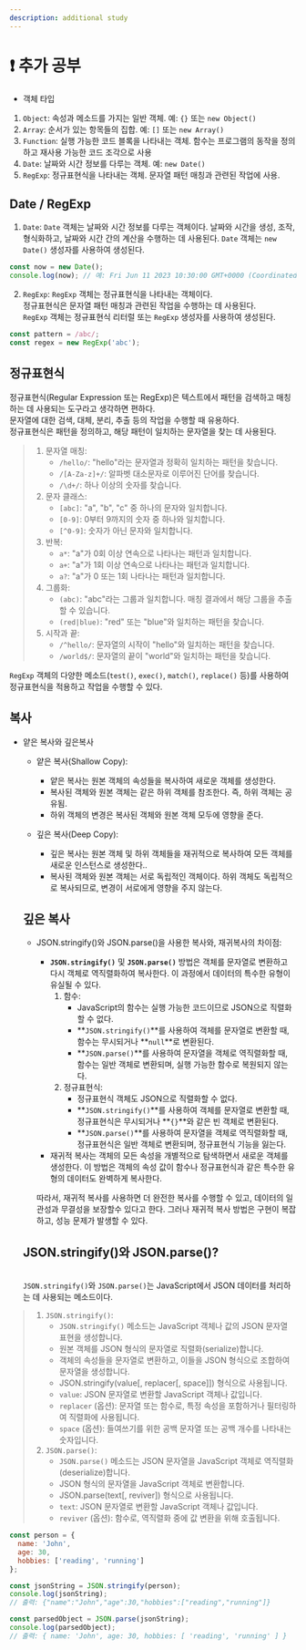 ```yaml
---
description: additional study
---
```


# ❗ 추가 공부

* 객체 타입

1. `Object`: 속성과 메소드를 가지는 일반 객체. 예: `{}` 또는 `new Object()`
2. `Array`: 순서가 있는 항목들의 집합. 예: `[]` 또는 `new Array()`
3. `Function`: 실행 가능한 코드 블록을 나타내는 객체. 함수는 프로그램의 동작을 정의하고 재사용 가능한 코드 조각으로 사용
4. `Date`: 날짜와 시간 정보를 다루는 객체. 예: `new Date()`
5. `RegExp`: 정규표현식을 나타내는 객체. 문자열 패턴 매칭과 관련된 작업에 사용.

## Date / RegExp

1. `Date`: `Date` 객체는 날짜와 시간 정보를 다루는 객체이다. 날짜와 시간을 생성, 조작, 형식화하고, 날짜와 시간 간의 계산을 수행하는 데 사용된다. `Date` 객체는 `new Date()` 생성자를 사용하여 생성된다.

```javascript
const now = new Date();
console.log(now); // 예: Fri Jun 11 2023 10:30:00 GMT+0000 (Coordinated Universal Time)
```

2. `RegExp`: `RegExp` 객체는 정규표현식을 나타내는 객체이다. \
   정규표현식은 문자열 패턴 매칭과 관련된 작업을 수행하는 데 사용된다.\
   `RegExp` 객체는 정규표현식 리터럴 또는 `RegExp` 생성자를 사용하여 생성된다.

```javascript
const pattern = /abc/;
const regex = new RegExp('abc');
```

## 정규표현식

정규표현식(Regular Expression 또는 RegExp)은 텍스트에서 패턴을 검색하고 매칭하는 데 사용되는 도구라고 생각하면 편하다. \
문자열에 대한 검색, 대체, 분리, 추출 등의 작업을 수행할 때 유용하다.\
정규표현식은 패턴을 정의하고, 해당 패턴이 일치하는 문자열을 찾는 데 사용된다.

>
>
> 1. 문자열 매칭:
>    * `/hello/`: "hello"라는 문자열과 정확히 일치하는 패턴을 찾습니다.
>    * `/[A-Za-z]+/`: 알파벳 대소문자로 이루어진 단어를 찾습니다.
>    * `/\d+/`: 하나 이상의 숫자를 찾습니다.
> 2. 문자 클래스:
>    * `[abc]`: "a", "b", "c" 중 하나의 문자와 일치합니다.
>    * `[0-9]`: 0부터 9까지의 숫자 중 하나와 일치합니다.
>    * `[^0-9]`: 숫자가 아닌 문자와 일치합니다.
> 3. 반복:
>    * `a*`: "a"가 0회 이상 연속으로 나타나는 패턴과 일치합니다.
>    * `a+`: "a"가 1회 이상 연속으로 나타나는 패턴과 일치합니다.
>    * `a?`: "a"가 0 또는 1회 나타나는 패턴과 일치합니다.
> 4. 그룹화:
>    * `(abc)`: "abc"라는 그룹과 일치합니다. 매칭 결과에서 해당 그룹을 추출할 수 있습니다.
>    * `(red|blue)`: "red" 또는 "blue"와 일치하는 패턴을 찾습니다.
> 5. 시작과 끝:
>    * `/^hello/`: 문자열의 시작이 "hello"와 일치하는 패턴을 찾습니다.
>    * `/world$/`: 문자열의 끝이 "world"와 일치하는 패턴을 찾습니다.

`RegExp` 객체의 다양한 메소드(`test()`, `exec()`, `match()`, `replace()` 등)를 사용하여 정규표현식을 적용하고 작업을 수행할 수 있다.

## 복사

*   얕은 복사와 깊은복사

    * 얕은 복사(Shallow Copy):
      * 얕은 복사는 원본 객체의 속성들을 복사하여 새로운 객체를 생성한다.
      * 복사된 객체와 원본 객체는 같은 하위 객체를 참조한다. 즉, 하위 객체는 공유됨.
      * 하위 객체의 변경은 복사된 객체와 원본 객체 모두에 영향을 준다.
    *   깊은 복사(Deep Copy):

        * 깊은 복사는 원본 객체 및 하위 객체들을 재귀적으로 복사하여 모든 객체를 새로운 인스턴스로 생성한다..
        * 복사된 객체와 원본 객체는 서로 독립적인 객체이다. 하위 객체도 독립적으로 복사되므로, 변경이 서로에게 영향을 주지 않는다.



    ## 깊은 복사



    *   JSON.stringify()와 JSON.parse()을 사용한 복사와, 재귀복사의 차이점:

        * **`JSON.stringify()`** 및 **`JSON.parse()`** 방법은 객체를 문자열로 변환하고 다시 객체로 역직렬화하여 복사한다. 이 과정에서 데이터의 특수한 유형이 유실될 수 있다.
          1. 함수:
             * JavaScript의 함수는 실행 가능한 코드이므로 JSON으로 직렬화할 수 없다.
             * \*\*`JSON.stringify()`\*\*를 사용하여 객체를 문자열로 변환할 때, 함수는 무시되거나 \*\*`null`\*\*로 변환된다.
             * \*\*`JSON.parse()`\*\*를 사용하여 문자열을 객체로 역직렬화할 때, 함수는 일반 객체로 변환되며, 실행 가능한 함수로 복원되지 않는다.
          2. 정규표현식:
             * 정규표현식 객체도 JSON으로 직렬화할 수 없다.
             * \*\*`JSON.stringify()`\*\*를 사용하여 객체를 문자열로 변환할 때, 정규표현식은 무시되거나 \*\*`{}`\*\*와 같은 빈 객체로 변환된다.
             * \*\*`JSON.parse()`\*\*를 사용하여 문자열을 객체로 역직렬화할 때, 정규표현식은 일반 객체로 변환되며, 정규표현식 기능을 잃는다.
        * 재귀적 복사는 객체의 모든 속성을 개별적으로 탐색하면서 새로운 객체를 생성한다. 이 방법은 객체의 속성 값이 함수나 정규표현식과 같은 특수한 유형의 데이터도 완벽하게 복사한다.

        따라서, 재귀적 복사를 사용하면 더 완전한 복사를 수행할 수 있고, 데이터의 일관성과 무결성을 보장할수 있다고 한다. 그러나 재귀적 복사 방법은 구현이 복잡하고, 성능 문제가 발생할 수 있다.



    ## JSON.stringify()와 JSON.parse()?

    \
    `JSON.stringify()`와 `JSON.parse()`는 JavaScript에서 JSON 데이터를 처리하는 데 사용되는 메소드이다.

>
>
> 1. `JSON.stringify()`:
>    * `JSON.stringify()` 메소드는 JavaScript 객체나 값의 JSON 문자열 표현을 생성합니다.
>    * 원본 객체를 JSON 형식의 문자열로 직렬화(serialize)합니다.
>    * 객체의 속성들을 문자열로 변환하고, 이들을 JSON 형식으로 조합하여 문자열을 생성합니다.
>    * JSON.stringify(value\[, replacer\[, space]]) 형식으로 사용됩니다.
>    * `value`: JSON 문자열로 변환할 JavaScript 객체나 값입니다.
>    * `replacer` (옵션): 문자열 또는 함수로, 특정 속성을 포함하거나 필터링하여 직렬화에 사용됩니다.
>    * `space` (옵션): 들여쓰기를 위한 공백 문자열 또는 공백 개수를 나타내는 숫자입니다.
> 2. `JSON.parse()`:
>    * `JSON.parse()` 메소드는 JSON 문자열을 JavaScript 객체로 역직렬화(deserialize)합니다.
>    * JSON 형식의 문자열을 JavaScript 객체로 변환합니다.
>    * JSON.parse(text\[, reviver]) 형식으로 사용됩니다.
>    * `text`: JSON 문자열로 변환할 JavaScript 객체나 값입니다.
>    * `reviver` (옵션): 함수로, 역직렬화 중에 값 변환을 위해 호출됩니다.

```javascript
const person = {
  name: 'John',
  age: 30,
  hobbies: ['reading', 'running']
};

const jsonString = JSON.stringify(person);
console.log(jsonString);
// 출력: {"name":"John","age":30,"hobbies":["reading","running"]}

const parsedObject = JSON.parse(jsonString);
console.log(parsedObject);
// 출력: { name: 'John', age: 30, hobbies: [ 'reading', 'running' ] }

```
